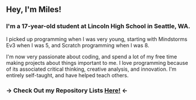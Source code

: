 ## Hey, I'm Miles!

### I'm a 17-year-old student at **Lincoln High School** in **Seattle, WA**.

I picked up programming when I was very young, starting with Mindstorms Ev3 when I was 5, and Scratch programming when I was 8. 

I'm now very passionate about coding, and spend a lot of my free time making projects about things important to me. I love programming because of its associated critical thinking, creative analysis, and innovation. I'm entirely self-taught, and have helped teach others.

### -> Check Out my Repository Lists **[Here!](https://github.com/PunkyMunky64/?tab=stars)** <-
